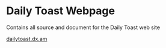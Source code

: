 # Daily Toast Webpage
Contains all source and document for the Daily Toast web site

[dailytoast.dx.am](http:/www.dailytoast.dx.am)
